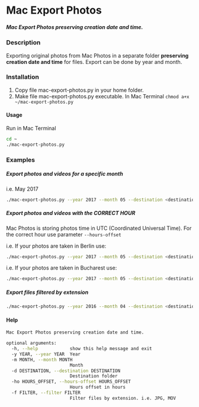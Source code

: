 # Mac Export Photos
##### Mac Export Photos preserving creation date and time.

### Description
Exporting original photos from Mac Photos in a separate folder **preserving creation date and time** for files.
Export can be done by year and month.

### Installation
1. Copy file mac-export-photos.py in your home folder. 
2. Make file mac-export-photos.py executable. In Mac Terminal  ``chmod a+x ~/mac-export-photos.py``

#### Usage
Run in Mac Terminal
```bash
cd ~
./mac-export-photos.py
``` 

### Examples
##### Export photos and videos for a specific month 
i.e. May 2017
```bash
./mac-export-photos.py --year 2017 --month 05 --destination <destination_folder> 
```

##### Export photos and videos with the CORRECT HOUR
Mac Photos is storing photos time in UTC (Coordinated Universal Time). For the correct hour use parameter ``--hours-offset`` 

i.e. If your photos are taken in Berlin use:
```bash
./mac-export-photos.py --year 2017 --month 05 --destination <destination_folder> --hours-offset 2
```

i.e. If your photos are taken in Bucharest use:
```bash
./mac-export-photos.py --year 2017 --month 05 --destination <destination_folder> --hours-offset 3
```

##### Export files filtered by extension
```bash
./mac-export-photos.py --year 2016 --month 04 --destination <destination_folder> --filter MOV
```

#### Help
```bash
Mac Export Photos preserving creation date and time.

optional arguments:
  -h, --help            show this help message and exit
  -y YEAR, --year YEAR  Year
  -m MONTH, --month MONTH
                        Month
  -d DESTINATION, --destination DESTINATION
                        Destination folder
  -ho HOURS_OFFSET, --hours-offset HOURS_OFFSET
                        Hours offset in hours
  -f FILTER, --filter FILTER
                        Filter files by extension. i.e. JPG, MOV
```